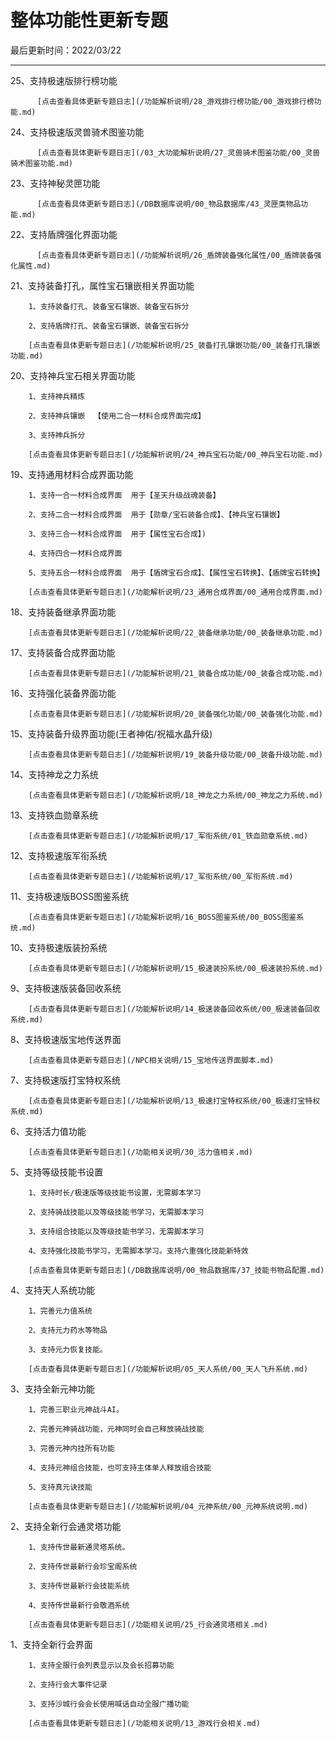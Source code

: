 # 整体功能性更新专题

最后更新时间：2022/03/22  

* * *




25、支持极速版排行榜功能

          [点击查看具体更新专题日志](/功能解析说明/28_游戏排行榜功能/00_游戏排行榜功能.md)

24、支持极速版灵兽骑术图鉴功能

          [点击查看具体更新专题日志](/03_大功能解析说明/27_灵兽骑术图鉴功能/00_灵兽骑术图鉴功能.md)

23、支持神秘灵匣功能

          [点击查看具体更新专题日志](/DB数据库说明/00_物品数据库/43_灵匣类物品功能.md)

22、支持盾牌强化界面功能

          [点击查看具体更新专题日志](/功能解析说明/26_盾牌装备强化属性/00_盾牌装备强化属性.md)

21、支持装备打孔，属性宝石镶嵌相关界面功能

        1、支持装备打孔、装备宝石镶嵌、装备宝石拆分

        2、支持盾牌打孔、装备宝石镶嵌、装备宝石拆分

        [点击查看具体更新专题日志](/功能解析说明/25_装备打孔镶嵌功能/00_装备打孔镶嵌功能.md)

20、支持神兵宝石相关界面功能

        1、支持神兵精炼

        2、支持神兵镶嵌  【使用二合一材料合成界面完成】

        3、支持神兵拆分

        [点击查看具体更新专题日志](/功能解析说明/24_神兵宝石功能/00_神兵宝石功能.md)

19、支持通用材料合成界面功能

        1、支持一合一材料合成界面  用于【圣天升级战魂装备】

        2、支持二合一材料合成界面  用于【勋章/宝石装备合成】、【神兵宝石镶嵌】

        3、支持三合一材料合成界面  用于【属性宝石合成】)

        4、支持四合一材料合成界面

        5、支持五合一材料合成界面  用于【盾牌宝石合成】、【属性宝石转换】、【盾牌宝石转换】

        [点击查看具体更新专题日志](/功能解析说明/23_通用合成界面/00_通用合成界面.md)

18、支持装备继承界面功能

        [点击查看具体更新专题日志](/功能解析说明/22_装备继承功能/00_装备继承功能.md)

17、支持装备合成界面功能

        [点击查看具体更新专题日志](/功能解析说明/21_装备合成功能/00_装备合成功能.md)

16、支持强化装备界面功能

        [点击查看具体更新专题日志](/功能解析说明/20_装备强化功能/00_装备强化功能.md)

15、支持装备升级界面功能(王者神佑/祝福水晶升级)

        [点击查看具体更新专题日志](/功能解析说明/19_装备升级功能/00_装备升级功能.md)

14、支持神龙之力系统

        [点击查看具体更新专题日志](/功能解析说明/18_神龙之力系统/00_神龙之力系统.md)

13、支持铁血勋章系统

        [点击查看具体更新专题日志](/功能解析说明/17_军衔系统/01_铁血勋章系统.md)

12、支持极速版军衔系统

        [点击查看具体更新专题日志](/功能解析说明/17_军衔系统/00_军衔系统.md)

11、支持极速版BOSS图鉴系统

        [点击查看具体更新专题日志](/功能解析说明/16_BOSS图鉴系统/00_BOSS图鉴系统.md)

10、支持极速版装扮系统

        [点击查看具体更新专题日志](/功能解析说明/15_极速装扮系统/00_极速装扮系统.md)

9、支持极速版装备回收系统

        [点击查看具体更新专题日志](/功能解析说明/14_极速装备回收系统/00_极速装备回收系统.md)

8、支持极速版宝地传送界面

        [点击查看具体更新专题日志](/NPC相关说明/15_宝地传送界面脚本.md)

7、支持极速版打宝特权系统

        [点击查看具体更新专题日志](/功能解析说明/13_极速打宝特权系统/00_极速打宝特权系统.md)

6、支持活力值功能

        [点击查看具体更新专题日志](/功能相关说明/30_活力值相关.md)

5、支持等级技能书设置

        1、支持时长/极速版等级技能书设置，无需脚本学习

        2、支持骑战技能以及等级技能书学习，无需脚本学习

        3、支持组合技能以及等级技能书学习，无需脚本学习

        4、支持强化技能书学习，无需脚本学习。支持六重强化技能新特效

        [点击查看具体更新专题日志](/DB数据库说明/00_物品数据库/37_技能书物品配置.md)

4、支持天人系统功能

        1、完善元力值系统

        2、支持元力药水等物品

        3、支持元力恢复技能。

        [点击查看具体更新专题日志](/功能解析说明/05_天人系统/00_天人飞升系统.md)

3、支持全新元神功能

        1、完善三职业元神战斗AI。

        2、完善元神骑战功能，元神同时会自己释放骑战技能

        3、完善元神内挂所有功能

        4、支持元神组合技能，也可支持主体单人释放组合技能

        5、支持真元诀技能

        [点击查看具体更新专题日志](/功能解析说明/04_元神系统/00_元神系统说明.md)

2、支持全新行会通灵塔功能

        1、支持传世最新通灵塔系统。

        2、支持传世最新行会珍宝阁系统

        3、支持传世最新行会技能系统

        4、支持传世最新行会敬酒系统

        [点击查看具体更新专题日志](/功能相关说明/25_行会通灵塔相关.md)

1、支持全新行会界面

        1、支持全服行会列表显示以及会长招募功能

        2、支持行会大事件记录

        3、支持沙城行会会长使用喊话自动全服广播功能

        [点击查看具体更新专题日志](/功能相关说明/13_游戏行会相关.md)

